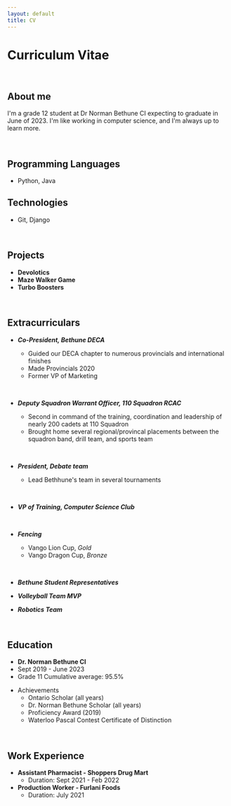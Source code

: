 ```yaml
---
layout: default
title: CV
---
```



# Curriculum Vitae


<p>&nbsp;</p>

## About me


I'm a grade 12 student at Dr Norman Bethune CI expecting to graduate in June of 2023. I'm like working in computer science, and I'm always up to learn more.

<p>&nbsp;</p>

## Programming Languages
* Python, Java


## Technologies
* Git, Django

<p>&nbsp;</p>

## Projects

* **Devolotics**
* **Maze Walker Game**
* **Turbo Boosters**

<p>&nbsp;</p>

## Extracurriculars

- ***Co-President, Bethune DECA***
    * Guided our DECA chapter to numerous provincials and international finishes
    * Made Provincials 2020
    * Former VP of Marketing

    <p>&nbsp;</p>
- ***Deputy Squadron Warrant Officer, 110 Squadron RCAC***
    * Second in command of the training, coordination and leadership of nearly 200 cadets at 110 Squadron
    * Brought home several regional/provincal placements between the squadron band, drill team, and sports team
    <p>&nbsp;</p>
- ***President, Debate team***
    * Lead Bethhune's team in several tournaments
     <p>&nbsp;</p>
- ***VP of Training, Computer Science Club***
    <p>&nbsp;</p>
- ***Fencing***
    * Vango Lion Cup, *Gold*
    * Vango Dragon Cup, *Bronze*
    <p>&nbsp;</p>
- ***Bethune Student Representatives***
- ***Volleyball Team MVP***
- ***Robotics Team***


<p>&nbsp;</p>

## Education

* **Dr. Norman Bethune CI**
* Sept 2019 - June 2023
* Grade 11 Cumulative average: 95.5%
- Achievements
    * Ontario Scholar (all years)
    * Dr. Norman Bethune Scholar (all years)
    * Proficiency Award (2019)
    * Waterloo Pascal Contest Certificate of Distinction

<p>&nbsp;</p>

## Work Experience 

- **Assistant Pharmacist - Shoppers Drug Mart**
    * Duration: Sept 2021 - Feb 2022
- **Production Worker - Furlani Foods**
    * Duration: July 2021

<p>&nbsp;</p>
<p>&nbsp;</p>
<p>&nbsp;</p>
<p>&nbsp;</p>
<p>&nbsp;</p>
<p>&nbsp;</p>
<p>&nbsp;</p>